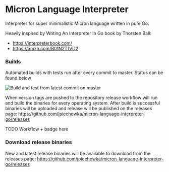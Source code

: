 # Micron Language Interpreter
Interpreter for super minimalistic Micron language written in pure Go.

Heavily inspired by Writing An Interpreter In Go book by Thorsten Ball:
* https://interpreterbook.com/
* https://amzn.com/B01N2T1VD2

### Builds
Automated builds with tests run after every commit to master. Status can be found below

![Build and test from latest commit on master](https://github.com/jpiechowka/micron-language-interpreter-go/workflows/Build%20and%20test%20from%20latest%20commit%20on%20master/badge.svg)

When version tags are pushed to the repository release workflow will run and build the binaries for every operating system. After build is successful binaries will be uploaded and release will be published on the releases page: https://github.com/jpiechowka/micron-language-interpreter-go/releases

TODO Workflow + badge here

### Download release binaries
New and latest release binaries will be available to download from the releases page: https://github.com/jpiechowka/micron-language-interpreter-go/releases
